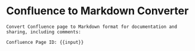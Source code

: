 # Confluence to Markdown Converter

```
Convert Confluence page to Markdown format for documentation and sharing, including comments:

Confluence Page ID: {{input}}
```
